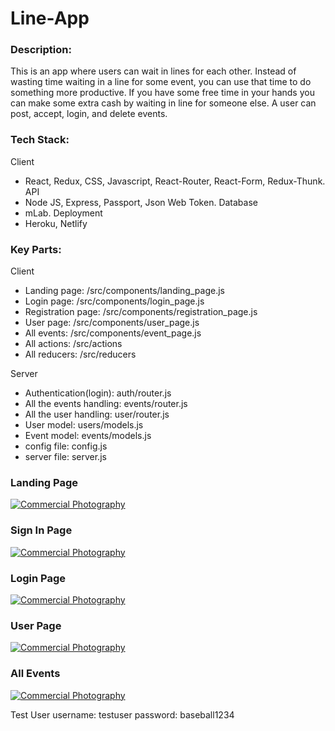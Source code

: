 # Line-App

### Description:
This is an app where users can wait in lines for each other. Instead of wasting time waiting in a line for some event, you can use that time to do something more productive. If you have some free time in your hands you can make some extra cash by waiting in line for someone else. A user can post, accept, login, and delete events.


### Tech Stack:
Client
* React, Redux, CSS, Javascript, React-Router, React-Form, Redux-Thunk.
API
* Node JS, Express, Passport, Json Web Token.
Database
* mLab.
Deployment
* Heroku, Netlify

### Key Parts:
Client
* Landing page:       /src/components/landing_page.js
* Login page:         /src/components/login_page.js
* Registration page:  /src/components/registration_page.js
* User page:          /src/components/user_page.js
* All events:         /src/components/event_page.js
* All actions:        /src/actions
* All reducers:       /src/reducers

Server
* Authentication(login):   auth/router.js
* All the events handling: events/router.js
* All the user handling:   user/router.js
* User model:              users/models.js
* Event model:             events/models.js
* config file:             config.js
* server file:             server.js



### Landing Page
<a href="http://www.freeimagehosting.net/commercial-photography/"><img src="https://i.imgur.com/0570EpG.png" alt="Commercial Photography"></a>

### Sign In Page
<a href="http://www.freeimagehosting.net/commercial-photography/"><img src="https://i.imgur.com/ez1dgHe.png" alt="Commercial Photography"></a>

### Login Page
<a href="http://www.freeimagehosting.net/commercial-photography/"><img src="https://i.imgur.com/OunsSH8.png" alt="Commercial Photography"></a>

### User Page
<a href="http://www.freeimagehosting.net/commercial-photography/"><img src="https://i.imgur.com/iZhIJz4.png" alt="Commercial Photography"></a>

### All Events
<a href="http://www.freeimagehosting.net/commercial-photography/"><img src="https://i.imgur.com/NNwwo8F.jpg" alt="Commercial Photography"></a>


Test User
username: testuser
password: baseball1234






